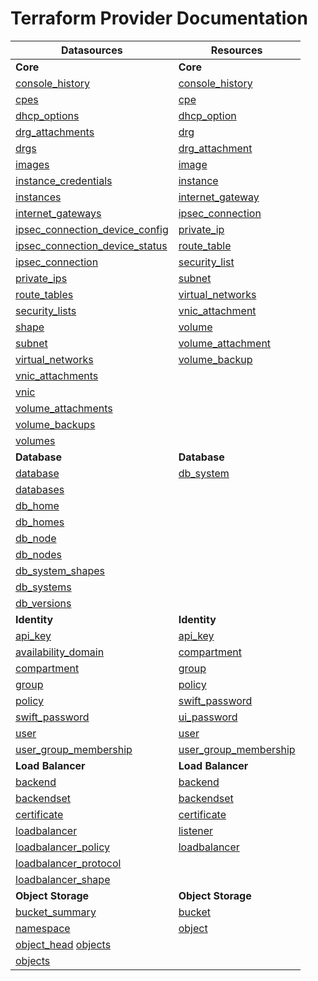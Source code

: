 # Terraform Provider Documentation

Datasources|  Resources
--|--
**Core**  |  **Core**
[console_history](https://github.com/oracle/terraform-provider-oci/tree/master/docs/datasources/core/console_history.md)  |[console_history](https://github.com/oracle/terraform-provider-oci/tree/master/docs/resources/core/console_history.md)
[cpes](https://github.com/oracle/terraform-provider-oci/tree/master/docs/datasources/core/cpes.md)  |[cpe](https://github.com/oracle/terraform-provider-oci/tree/master/docs/resources/core/cpe.md)
[dhcp_options](https://github.com/oracle/terraform-provider-oci/tree/master/docs/datasources/core/dhcp_options.md)  |[dhcp_option](https://github.com/oracle/terraform-provider-oci/tree/master/docs/resources/core/dhcp_option.md)
[drg_attachments](https://github.com/oracle/terraform-provider-oci/tree/master/docs/datasources/core/drg_attachments.md) |[drg](https://github.com/oracle/terraform-provider-oci/tree/master/docs/resources/core/drg.md)
[drgs](https://github.com/oracle/terraform-provider-oci/tree/master/docs/datasources/core/drgs.md) |[drg_attachment](https://github.com/oracle/terraform-provider-oci/tree/master/docs/resources/core/drg_attachment.md)
[images](https://github.com/oracle/terraform-provider-oci/tree/master/docs/datasources/core/images.md) |[image](https://github.com/oracle/terraform-provider-oci/tree/master/docs/resources/core/image.md)
[instance_credentials](https://github.com/oracle/terraform-provider-oci/tree/master/docs/datasources/core/instance_credentials.md) |[instance](https://github.com/oracle/terraform-provider-oci/tree/master/docs/resources/core/instance.md)
[instances](https://github.com/oracle/terraform-provider-oci/tree/master/docs/datasources/core/instances.md)  |[internet_gateway](https://github.com/oracle/terraform-provider-oci/tree/master/docs/resources/core/internet_gateway.md)
[internet_gateways](https://github.com/oracle/terraform-provider-oci/tree/master/docs/datasources/core/internet_gateways.md) |[ipsec_connection](https://github.com/oracle/terraform-provider-oci/tree/master/docs/resources/core/ipsec_connection.md)
[ipsec_connection_device_config](https://github.com/oracle/terraform-provider-oci/tree/master/docs/datasources/core/ipsec_connection_device_config.md)  |[private_ip](https://github.com/oracle/terraform-provider-oci/tree/master/docs/resources/core/private_ip.md)
[ipsec_connection_device_status](https://github.com/oracle/terraform-provider-oci/tree/master/docs/datasources/core/ipsec_connection_device_status.md)  |[route_table](https://github.com/oracle/terraform-provider-oci/tree/master/docs/resources/core/route_table.md)
[ipsec_connection](https://github.com/oracle/terraform-provider-oci/tree/master/docs/datasources/core/ipsec_connection.md)  |[security_list](https://github.com/oracle/terraform-provider-oci/tree/master/docs/resources/core/security_list.md)
[private_ips](https://github.com/oracle/terraform-provider-oci/tree/master/docs/datasources/core/private_ips.md)|[subnet](https://github.com/oracle/terraform-provider-oci/tree/master/docs/resources/core/subnet.md)
[route_tables](https://github.com/oracle/terraform-provider-oci/tree/master/docs/datasources/core/route_tables.md) |[virtual_networks](https://github.com/oracle/terraform-provider-oci/tree/master/docs/resources/core/virtual_networks.md)
[security_lists](https://github.com/oracle/terraform-provider-oci/tree/master/docs/datasources/core/security_lists.md) |[vnic_attachment](https://github.com/oracle/terraform-provider-oci/tree/master/docs/resources/core/vnic_attachment.md)
[shape](https://github.com/oracle/terraform-provider-oci/tree/master/docs/datasources/core/shape.md) |[volume](https://github.com/oracle/terraform-provider-oci/tree/master/docs/resources/core/volume.md)
[subnet](https://github.com/oracle/terraform-provider-oci/tree/master/docs/datasources/core/subnet.md) |[volume_attachment](https://github.com/oracle/terraform-provider-oci/tree/master/docs/resources/core/volume_attachment.md)
[virtual_networks](https://github.com/oracle/terraform-provider-oci/tree/master/docs/datasources/core/virtual_networks.md) |[volume_backup](https://github.com/oracle/terraform-provider-oci/tree/master/docs/resources/core/volume_backup.md)
[vnic_attachments](https://github.com/oracle/terraform-provider-oci/tree/master/docs/datasources/core/vnic_attachments.md) |
[vnic](https://github.com/oracle/terraform-provider-oci/tree/master/docs/datasources/core/vnic.md) |
[volume_attachments](https://github.com/oracle/terraform-provider-oci/tree/master/docs/datasources/core/volume_attachments.md) |
[volume_backups](https://github.com/oracle/terraform-provider-oci/tree/master/docs/datasources/core/volume_backups.md)  |
[volumes](https://github.com/oracle/terraform-provider-oci/tree/master/docs/datasources/core/volumes.md) |
**Database**  | **Database**
[database](https://github.com/oracle/terraform-provider-oci/tree/master/docs/datasources/database/database.md) |[db_system](https://github.com/oracle/terraform-provider-oci/tree/master/docs/resources/database/db_system.md)
[databases](https://github.com/oracle/terraform-provider-oci/tree/master/docs/datasources/database/databases.md) |
[db_home](https://github.com/oracle/terraform-provider-oci/tree/master/docs/datasources/database/db_home.md) |
[db_homes](https://github.com/oracle/terraform-provider-oci/tree/master/docs/datasources/database/db_homes.md)|
[db_node](https://github.com/oracle/terraform-provider-oci/tree/master/docs/datasources/database/db_node.md) |
[db_nodes](https://github.com/oracle/terraform-provider-oci/tree/master/docs/datasources/database/db_nodes.md) |
[db_system_shapes](https://github.com/oracle/terraform-provider-oci/tree/master/docs/datasources/database/db_system_shapes.md) |
[db_systems](https://github.com/oracle/terraform-provider-oci/tree/master/docs/datasources/database/db_systems.md)  |
[db_versions](https://github.com/oracle/terraform-provider-oci/tree/master/docs/datasources/database/db_versions.md) |
**Identity**  | **Identity**
 [api_key](https://github.com/oracle/terraform-provider-oci/tree/master/docs/datasources/identity/api_key.md) |[api_key](https://github.com/oracle/terraform-provider-oci/tree/master/docs/resources/identity/api_key.md)
 [availability_domain](https://github.com/oracle/terraform-provider-oci/tree/master/docs/datasources/identity/availability_domain.md) |[compartment](https://github.com/oracle/terraform-provider-oci/tree/master/docs/resources/identity/compartment.md)
 [compartment](https://github.com/oracle/terraform-provider-oci/tree/master/docs/datasources/identity/compartment.md) |[group](https://github.com/oracle/terraform-provider-oci/tree/master/docs/resources/identity/group.md)
 [group](https://github.com/oracle/terraform-provider-oci/tree/master/docs/datasources/identity/group.md) |[policy](https://github.com/oracle/terraform-provider-oci/tree/master/docs/resources/identity/policy.md)
 [policy](https://github.com/oracle/terraform-provider-oci/tree/master/docs/datasources/identity/policy.md) |[swift_password](https://github.com/oracle/terraform-provider-oci/tree/master/docs/resources/identity/swift_password.md)
 [swift_password](https://github.com/oracle/terraform-provider-oci/tree/master/docs/datasources/identity/swift_password.md) |[ui_password](https://github.com/oracle/terraform-provider-oci/tree/master/docs/resources/identity/ui_password.md)
 [user](https://github.com/oracle/terraform-provider-oci/tree/master/docs/datasources/identity/user.md) |[user](https://github.com/oracle/terraform-provider-oci/tree/master/docs/resources/identity/user.md)
 [user_group_membership](https://github.com/oracle/terraform-provider-oci/tree/master/docs/datasources/identity/user_group_membership.md) |[user_group_membership](https://github.com/oracle/terraform-provider-oci/tree/master/docs/resources/identity/user_group_membership.md)
**Load Balancer**  | **Load Balancer**
 [backend](https://github.com/oracle/terraform-provider-oci/tree/master/docs/datasources/loadbalancer/backend.md)   |[backend](https://github.com/oracle/terraform-provider-oci/tree/master/docs/resources/loadbalancer/backend.md)
 [backendset](https://github.com/oracle/terraform-provider-oci/tree/master/docs/datasources/loadbalancer/backendset.md) |[backendset](https://github.com/oracle/terraform-provider-oci/tree/master/docs/resources/loadbalancer/backendset.md)
 [certificate](https://github.com/oracle/terraform-provider-oci/tree/master/docs/datasources/loadbalancer/certificate.md) |[certificate](https://github.com/oracle/terraform-provider-oci/tree/master/docs/resources/loadbalancer/certificate.md)
 [loadbalancer](https://github.com/oracle/terraform-provider-oci/tree/master/docs/datasources/loadbalancer/loadbalancer.md)  |[listener](https://github.com/oracle/terraform-provider-oci/tree/master/docs/resources/loadbalancer/listener.md)
 [loadbalancer_policy](https://github.com/oracle/terraform-provider-oci/tree/master/docs/datasources/loadbalancer/loadbalancer_policy.md)  |[loadbalancer](https://github.com/oracle/terraform-provider-oci/tree/master/docs/resources/loadbalancer/loadbalancer.md)
 [loadbalancer_protocol](https://github.com/oracle/terraform-provider-oci/tree/master/docs/datasources/loadbalancer/loadbalancer_protocol.md) |
 [loadbalancer_shape](https://github.com/oracle/terraform-provider-oci/tree/master/docs/datasources/loadbalancer/loadbalancer_shape.md) |
**Object Storage**  |   **Object Storage**
[bucket_summary](https://github.com/oracle/terraform-provider-oci/tree/master/docs/datasources/objectstorage/bucket_summary.md)  |[bucket](https://github.com/oracle/terraform-provider-oci/tree/master/docs/resources/objectstorage/bucket.md)
[namespace](https://github.com/oracle/terraform-provider-oci/tree/master/docs/datasources/objectstorage/namespace.md)|[object](https://github.com/oracle/terraform-provider-oci/tree/master/docs/resources/objectstorage/object.md)
[object_head](https://github.com/oracle/terraform-provider-oci/tree/master/docs/datasources/objectstorage/object_head.md) [objects](https://github.com/oracle/terraform-provider-oci/tree/master/docs/datasources/objectstorage/objects.md) |
[objects](https://github.com/oracle/terraform-provider-oci/tree/master/docs/datasources/objectstorage/objects.md)|
